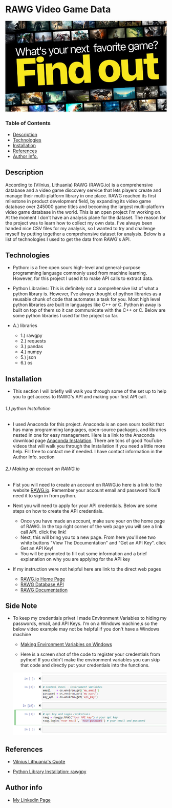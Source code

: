 # RAWG Video Game Data

![](RAWG.jpg)

### Table of Contents
- [Description](#description)
- [Technologies](#Technologies)
- [Installation](#Installation)
- [References](#References)
- [Author Info.](#author-info)


## Description
According to (Vilnius, Lithuania) RAWG (RAWG.io) is a comprehensive database and a video game discovery service that lets players create and manage their multi-platform library in one place. RAWG reached its first milestone in product development field, by expanding its video game database over 245000 game titles and becoming the largest multi-platform video game database in the world. This is an open project I'm working on. At the moment I don't have an analysis plane for the dataset. The reason for the project was to learn how to collect my own data. I've always been handed nice CSV files for my analysis, so I wanted to try and challenge myself by putting together a comprehensive dataset for analysis. Below is a list of technologies I used to get the data from RAWG's API.

## Technologies

- Python: is a free open sours high-level and general-purpose programming language commonly used from machine learning. However, for this project I used it to make API calls to extract data.

- Python Libraries: This is definitely not a comprehensive list of what a python library is. However, I've always thought of python libraries as a reusable chunk of code that automates a task for you. Most high level python libraries are built in languages like C++ or C. Python in away is built on top of them so it can communicate with the C++ or C. Below are some python libraries I used for the project so far.

- A.) libraries
  - 1.) rawgpy
  - 2.) requests
  - 3.) pandas
  - 4.) numpy
  - 5.) json
  - 6.) os

## Installation
- This section I will briefly will walk you through some of the set up to help you to get access to RAWG's API and making your first API call.

###### 1.) python Installation
  - I used Anaconda for this project. Anaconda is an open sours toolkit that has many programming languages, open-source packages, and libraries nested in one for easy management. Here is a link to the Anaconda download page [Anaconda Instalation](https://www.anaconda.com/products/individual).  There are tons of good YouTube videos that will walk you through the Installation if you need a little more help. Fill free to contact me if needed. I have contact information in the Author Info. section


###### 2.) Making an account on RAWG.io
  - Fist you will need to create an account on RAWG.io here is a link to the website [RAWG.io](https://rawg.io/). Remember your account email and password You'll need it to sign in from python.

  - Next you will need to apply for your API credentials. Below are some steps on how to create the API credentials.
    - Once you have made an account, make sure your on the home page of RAWG. In the top right corner of the web page you will see a link call API. click the link!
    - Next, this will bring you to a new page. From here you'll see two white buttons "View The Documentation" and "Get an API Key". click Get an API Key!
    - You will be promoted to fill out some information and a brief explanation on why you are applying for the API key

- If my instruction were not helpful here are link to the direct web pages
  - [RAWG.io Home Page](https://rawg.io/)
  - [RAWG Database API](https://rawg.io/apidocs)
  - [RAWG Documentation](https://api.rawg.io/docs/)

## Side Note
- To keep my credentials privet I made Environment Variables to hiding my passwords, email, and API Keys. I'm on a Windows machine,s so the below video example may not be helpful if you don't have a Windows machine

  - [Making Environment Variables on Windows](https://www.youtube.com/watch?v=IolxqkL7cD8)

  - Here is a screen shot of the code to register your credentials from python!
  If you didn't make the environment variables you can skip that code and directly put your credentials into the functions.  
  
  ![](credentials.png)


## References
  - [Vilnius Lithuania's Quote](https://www.gamasutra.com/view/pressreleases/327935/RAWG_built_the_largest_video_game_database_and_you_can_edit_it.php#:~:text=October%204th%2C%202018%20%E2%80%94%20RAWG%20,platform%20library%20in%20one%20place.&text=Today%2C%20RAWG%20is%20rolling%20out,members%20willing%20to%20pitch%20in)

  - [Python Library Installation: rawgpy](https://pypi.org/project/rawgpy/)


## Author info
  - [My Linkedin Page](https://www.linkedin.com/in/samuel-bacon-49285316a/)
